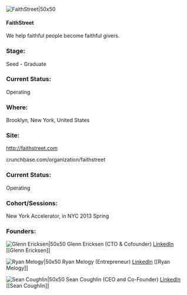 

![FaithStreet|50x50](https://s3.amazonaws.com/photos.angel.co/startups/i/25024-b56eca391dfb3aa19e4e327f8303f649-thumb_jpg.jpg?buster=1353527770)

#### FaithStreet
We help faithful people become faithful givers.

### Stage: 
Seed - Graduate 

### Current Status: 
Operating

### Where:
Brooklyn, New York, United States

### Site:
http://faithstreet.com



crunchbase.com/organization/faithstreet

### Current Status: 
Operating

### Cohort/Sessions: 
New York Accelerator, in NYC 2013 Spring

### Founders: 

![Glenn Ericksen|50x50](https://s3.amazonaws.com/photos.angel.co/users/176992-medium_jpg?1348161177) Glenn Ericksen (CTO & Cofounder) [LinkedIn](https://linkedin.com/in/gmericksen) [[Glenn Ericksen]]

![Ryan Melogy|50x50](https://s3.amazonaws.com/photos.angel.co/users/60512-medium_jpg) Ryan Melogy (Entrepreneur) [LinkedIn](https://linkedin.com/in/ryanmelogy) [[Ryan Melogy]]

![Sean Coughlin|50x50](http://gravatar.com/avatar/eec1b452b7cf708904e5991c1825ea8b.png?s=150&d=identicon) Sean Coughlin (CEO and Co-Founder) [LinkedIn](https://linkedin.com/in/sean-coughlin-17805b23) [[Sean Coughlin]]


